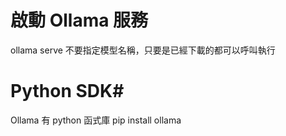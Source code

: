 # 啟動 Ollama 服務
ollama serve 不要指定模型名稱，只要是已經下載的都可以呼叫執行

# Python SDK#
Ollama 有 python 函式庫
pip install ollama